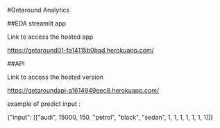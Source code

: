 ﻿#Getaround Analytics

##EDA streamlit app

Link to access the hosted app

https://getaround01-fa14115b0bad.herokuapp.com/

##API

Link to access the hosted version

https://getaroundapi-a1614949eec8.herokuapp.com/

example of predict input :

{"input": [["audi", 15000, 150, "petrol", "black", "sedan", 1, 1, 1, 1, 1, 1, 1]]}
